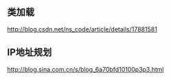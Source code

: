 ## 类加载
    
http://blog.csdn.net/ns_code/article/details/17881581
    
##  IP地址规划
http://blog.sina.com.cn/s/blog_6a70bfd10100p3p3.html